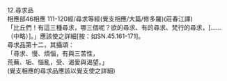 12.尋求品  
相應部46相應 111-120經/尋求等經(覺支相應/大篇/修多羅)(莊春江譯)  
「比丘們！有這三種尋求，哪三個呢？欲的尋求、有的尋求、梵行的尋求，[……（中略）]。」應該使之詳細[按：如SN.45.161-171]。  
尋求品第十二，其攝頌：  
「尋求、慢、煩惱，有與三苦性，  
荒蕪、垢、惱亂，受、渴愛與渴望。」  
(覺支相應的尋求品應該以覺支使之詳細)  
  
  
